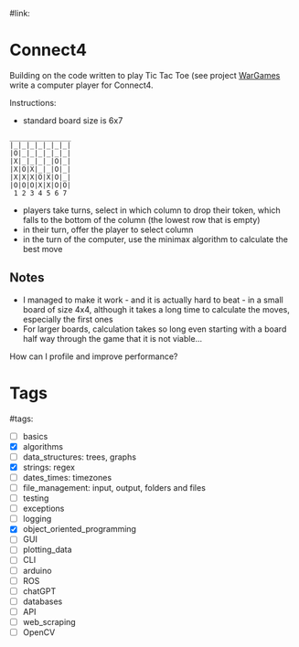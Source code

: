 #link:

# Connect4
Building on the code written to play Tic Tac Toe (see project [WarGames](https://github.com/mhered/cpp_100daysofcode/blob/main/code/Day020_15-04-23/WarGames) write a computer player for Connect4.

Instructions:

* standard board size is 6x7
```
_______________
|_|_|_|_|_|_|_|
|O|_|_|_|_|_|_|
|X|_|_|_|_|O|_|
|X|O|X|_|_|O|_|
|X|X|X|O|X|O|_|
|O|O|O|X|X|O|O|
 1 2 3 4 5 6 7 

```
* players take turns, select in which column to drop their token, which falls to the bottom of the column (the lowest row that is empty)
* in their turn, offer the player to select column 
* in the turn of the computer, use the minimax algorithm to calculate the best move

## Notes
* I managed to make it work - and it is actually hard to beat - in a small board of size 4x4, although it takes a long time to calculate the moves, especially the first ones
* For larger boards, calculation takes so long even starting with a board half way through the game that it is not viable...

How can I profile and improve performance?

# Tags
#tags: 

- [ ] basics
- [x] algorithms
- [ ] data_structures: trees, graphs
- [x] strings: regex
- [ ] dates_times: timezones
- [ ] file_management: input, output, folders and files
- [ ] testing
- [ ] exceptions
- [ ] logging
- [x] object_oriented_programming
- [ ] GUI
- [ ] plotting_data
- [ ] CLI
- [ ] arduino
- [ ] ROS
- [ ] chatGPT
- [ ] databases
- [ ] API
- [ ] web_scraping
- [ ] OpenCV